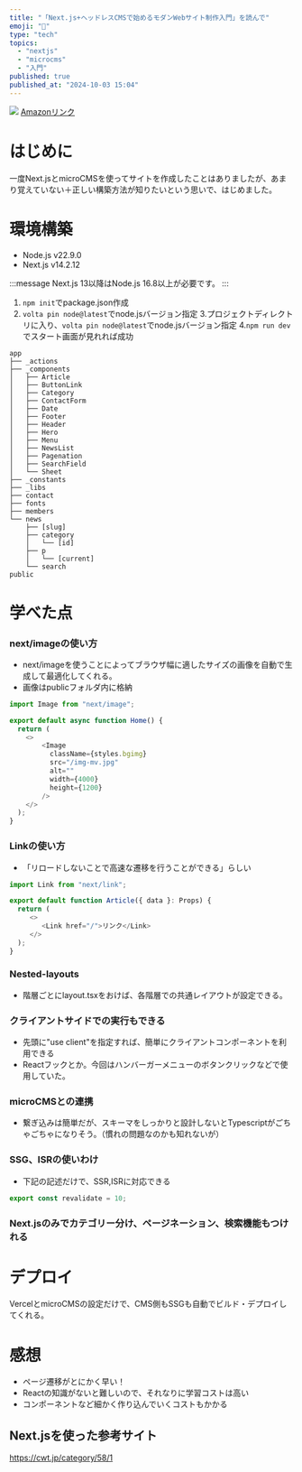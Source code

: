 ```yaml
---
title: "「Next.js+ヘッドレスCMSで始めるモダンWebサイト制作入門」を読んで"
emoji: "📘"
type: "tech"
topics:
  - "nextjs"
  - "microcms"
  - "入門"
published: true
published_at: "2024-10-03 15:04"
---
```


![](https://storage.googleapis.com/zenn-user-upload/3832235f720d-20241003.png)
[Amazonリンク](https://www.amazon.co.jp/Next-js%EF%BC%8B%E3%83%98%E3%83%83%E3%83%89%E3%83%AC%E3%82%B9CMS%E3%81%A7%E3%81%AF%E3%81%98%E3%82%81%E3%82%8B%EF%BC%81-%E3%81%8B%E3%82%93%E3%81%9F%E3%82%93%E3%83%A2%E3%83%80%E3%83%B3Web%E3%82%B5%E3%82%A4%E3%83%88%E5%88%B6%E4%BD%9C%E5%85%A5%E9%96%80-%E9%AB%98%E9%80%9F%E3%81%A7%E3%80%81%E5%AE%89%E5%85%A8%E3%81%A7%E3%80%81%E9%81%8B%E7%94%A8%E3%81%97%E3%82%84%E3%81%99%E3%81%84%E3%82%B5%E3%82%A4%E3%83%88%E3%81%AE%E3%81%A4%E3%81%8F%E3%82%8A%E3%81%8B%E3%81%9F-%E6%9F%B4%E7%94%B0-%E5%92%8C%E7%A5%88/dp/4798183660)

# はじめに
一度Next.jsとmicroCMSを使ってサイトを作成したことはありましたが、あまり覚えていない＋正しい構築方法が知りたいという思いで、はじめました。

# 環境構築
- Node.js v22.9.0
- Next.js v14.2.12
  
:::message
Next.js 13以降はNode.js 16.8以上が必要です。
:::

1. ```npm init```でpackage.json作成
2. ```volta pin node@latest```でnode.jsバージョン指定
3.プロジェクトディレクトリに入り、```volta pin node@latest```でnode.jsバージョン指定
4.```npm run dev```でスタート画面が見れれば成功

```
app
├── _actions
├── _components
│   ├── Article
│   ├── ButtonLink
│   ├── Category
│   ├── ContactForm
│   ├── Date
│   ├── Footer
│   ├── Header
│   ├── Hero
│   ├── Menu
│   ├── NewsList
│   ├── Pagenation
│   ├── SearchField
│   └── Sheet
├── _constants
├── _libs
├── contact
├── fonts
├── members
└── news
    ├── [slug]
    ├── category
    │   └── [id]
    ├── p
    │   └── [current]
    └── search
public

```

# 学べた点
### next/imageの使い方
- next/imageを使うことによってブラウザ幅に適したサイズの画像を自動で生成して最適化してくれる。
- 画像はpublicフォルダ内に格納
  
```js
import Image from "next/image";

export default async function Home() {
  return (
    <>
        <Image
          className={styles.bgimg}
          src="/img-mv.jpg"
          alt=""
          width={4000}
          height={1200}
        />
    </>
  );
}
```
### Linkの使い方
- 「リロードしないことで高速な遷移を行うことができる」らしい
```js
import Link from "next/link";

export default function Article({ data }: Props) {
  return (
     <>
        <Link href="/">リンク</Link>
     </>
  );
}
```

### Nested-layouts
- 階層ごとにlayout.tsxをおけば、各階層での共通レイアウトが設定できる。


### クライアントサイドでの実行もできる
- 先頭に"use client"を指定すれば、簡単にクライアントコンポーネントを利用できる
- Reactフックとか。今回はハンバーガーメニューのボタンクリックなどで使用していた。

### microCMSとの連携
- 繋ぎ込みは簡単だが、スキーマをしっかりと設計しないとTypescriptがごちゃごちゃになりそう。（慣れの問題なのかも知れないが）

### SSG、ISRの使いわけ
- 下記の記述だけで、SSR,ISRに対応できる
```js
export const revalidate = 10;
```

### Next.jsのみでカテゴリー分け、ページネーション、検索機能もつけれる

# デプロイ
VercelとmicroCMSの設定だけで、CMS側もSSGも自動でビルド・デプロイしてくれる。

# 感想
- ページ遷移がとにかく早い！
- Reactの知識がないと難しいので、それなりに学習コストは高い
- コンポーネントなど細かく作り込んでいくコストもかかる

## Next.jsを使った参考サイト
https://cwt.jp/category/58/1

